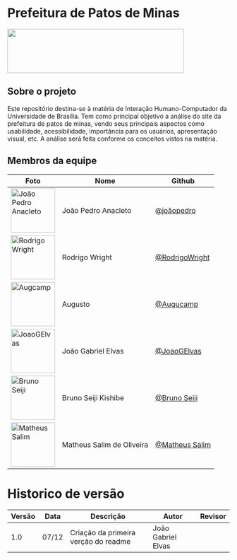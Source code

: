 # Prefeitura de Patos de Minas

<img src="http://patosdeminas.mg.gov.br/home/wp-content/uploads/2020/10/Patos-de-Minas-preto.png" height= 100 width=400> 

## Sobre o projeto

Este repositório destina-se à matéria de Interação Humano-Computador da Universidade de Brasília. 
Tem como principal objetivo a análise do site da prefeitura de patos de minas, vendo seus principais aspectos como usabilidade, acessibilidade, importância para os usuários, apresentação visual, etc.
A análise será feita conforme os conceitos vistos na matéria.


## Membros da equipe

| Foto                                                                                                   | Nome                      | Github                                                      |
| ------------------------------------------------------------------------------------------------------ | ------------------------- | ----------------------------------------------------------- |
| <img src="https://avatars.githubusercontent.com/u/56097889?v=4" alt="João Pedro Anacleto" width="100"> | João Pedro Anacleto       | [@joãopedro](https://github.com/jpanacleto2)                |
| <img src="https://avatars.githubusercontent.com/u/72146155?v=4" alt="Rodrigo Wright" width="100">      | Rodrigo Wright            | [@RodrigoWright](https://github.com/RodrigoWright)          |
| <img src="https://avatars.githubusercontent.com/u/87672417?v=4" alt="Augcamp" width="100">             | Augusto                   | [@Augucamp](https://github.com/augcamp)                     |
| <img src="https://avatars.githubusercontent.com/u/71887485?v=4" alt="JoaoGElvas" width="100">          | João Gabriel Elvas        | [@JoaoGElvas](https://github.com/JoaoGElvas)                |
| <img src="https://avatars.githubusercontent.com/u/67489048?v=4" alt="Bruno Seiji" width="100">         | Bruno Seiji Kishibe       | [@Bruno Seiji](https://github.com/brun0sk)                  |
| <img src="https://avatars.githubusercontent.com/u/80415489?v=4" alt="Matheus Salim" width="100">       | Matheus Salim de Oliveira | [@Matheus Salim](https://github.com/matheussalimdeoliveira) |

# Historico de versão

| Versão | Data  | Descrição                                         | Autor                 | Revisor             |
| ------ | ----- | ------------------------------------------------- | --------------------- | ------------------- |
| 1.0    | 07/12 | Criação da primeira verção do readme              | João Gabriel Elvas    |                     |
